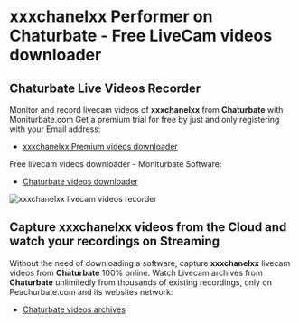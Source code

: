 # xxxchanelxx Performer on Chaturbate - Free LiveCam videos downloader

## Chaturbate Live Videos Recorder

Monitor and record livecam videos of **xxxchanelxx** from **Chaturbate** with Moniturbate.com
Get a premium trial for free by just and only registering with your Email address:
* [xxxchanelxx Premium videos downloader](https://moniturbate.com/request-demo-licence-key.html)

Free livecam videos downloader - Moniturbate Software:
* [Chaturbate videos downloader](https://moniturbate.com/moniturbate-download-software.html)

![xxxchanelxx livecam videos recorder](https://peachurnet.com/templates/moniturbate-software.png)


## Capture xxxchanelxx videos from the Cloud and watch your recordings on Streaming

Without the need of downloading a software, capture **xxxchanelxx** livecam videos from **Chaturbate** 100% online.
Watch Livecam archives from **Chaturbate** unlimitedly from thousands of existing recordings, only on Peachurbate.com and its websites network:
* [Chaturbate videos archives](https://peachurnet.com/)